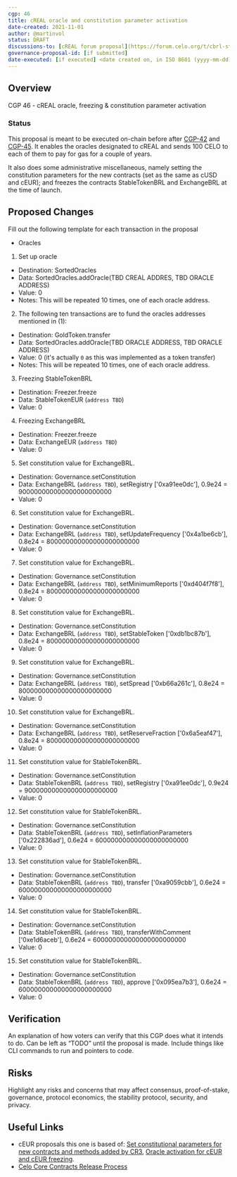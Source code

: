 ```yaml
---
cgp: 46
title: cREAL oracle and constitution parameter activation
date-created: 2021-11-01
author: @martinvol
status: DRAFT
discussions-to: [cREAL forum proposal](https://forum.celo.org/t/cbrl-stable-asset/1281)
governance-proposal-id: [if submitted]
date-executed: [if executed] <date created on, in ISO 8601 (yyyy-mm-dd) format>
---
```

## Overview

CGP 46 - cREAL oracle, freezing & constitution parameter activation


### Status

This proposal is meant to be executed on-chain before after [CGP-42](https://github.com/celo-org/governance/blob/main/CGPs/cgp-0042.md) and [CGP-45](https://github.com/celo-org/governance/blob/main/CGPs/cgp-0045.md). It enables the oracles designated to cREAL and sends 100 CELO to each of them to pay for gas for a couple of years.

It also does some administrative miscellaneous, namely setting the constitution parameters for the new contracts (set as the same as cUSD and cEUR); and freezes the contracts StableTokenBRL and ExchangeBRL at the time of launch.

## Proposed Changes

Fill out the following template for each transaction in the proposal

* Oracles
1. Set up oracle
  - Destination: SortedOracles
  - Data: SortedOracles.addOracle(TBD CREAL ADDRES, TBD ORACLE ADDRESS)
  - Value: 0
  - Notes: This will be repeated 10 times, one of each oracle address.
 2. The following ten transactions are to fund the oracles addresses mentioned in (1):
  - Destination: GoldToken.transfer
  - Data: SortedOracles.addOracle(TBD ORACLE ADDRESS, TBD ORACLE ADDRESS)
  - Value: 0 (it's actually `0` as this was implemented as a token transfer)
  - Notes: This will be repeated 10 times, one of each oracle address.
3. Freezing StableTokenBRL
  - Destination: Freezer.freeze
  - Data: StableTokenEUR (`address TBD`)
  - Value: 0
4. Freezing ExchangeBRL
  - Destination: Freezer.freeze
  - Data: ExchangeEUR (`address TBD`)
  - Value: 0
5. Set constitution value for ExchangeBRL.
  - Destination: Governance.setConstitution
  - Data: ExchangeBRL (`address TBD`), setRegistry ['0xa91ee0dc'], 0.9e24 = 900000000000000000000000
  - Value: 0
6. Set constitution value for ExchangeBRL.
  - Destination: Governance.setConstitution
  - Data: ExchangeBRL (`address TBD`), setUpdateFrequency ['0x4a1be6cb'], 0.8e24 = 800000000000000000000000
  - Value: 0
7. Set constitution value for ExchangeBRL.
  - Destination: Governance.setConstitution
  - Data: ExchangeBRL (`address TBD`), setMinimumReports ['0xd404f7f8'], 0.8e24 = 800000000000000000000000
  - Value: 0
8. Set constitution value for ExchangeBRL.
  - Destination: Governance.setConstitution
  - Data: ExchangeBRL (`address TBD`), setStableToken ['0xdb1bc87b'], 0.8e24 = 800000000000000000000000
  - Value: 0
9. Set constitution value for ExchangeBRL.
  - Destination: Governance.setConstitution
  - Data: ExchangeBRL (`address TBD`), setSpread ['0xb66a261c'], 0.8e24 = 800000000000000000000000
  - Value: 0
10. Set constitution value for ExchangeBRL.
  - Destination: Governance.setConstitution
  - Data: ExchangeBRL (`address TBD`), setReserveFraction ['0x6a5eaf47'], 0.8e24 = 800000000000000000000000
  - Value: 0
11. Set constitution value for StableTokenBRL.
  - Destination: Governance.setConstitution
  - Data: StableTokenBRL (`address TBD`), setRegistry ['0xa91ee0dc'], 0.9e24 = 900000000000000000000000
  - Value: 0
12. Set constitution value for StableTokenBRL.
  - Destination: Governance.setConstitution
  - Data: StableTokenBRL (`address TBD`), setInflationParameters ['0x222836ad'], 0.6e24 = 600000000000000000000000
  - Value: 0
13. Set constitution value for StableTokenBRL.
  - Destination: Governance.setConstitution
  - Data: StableTokenBRL (`address TBD`), transfer ['0xa9059cbb'], 0.6e24 = 600000000000000000000000
  - Value: 0
14. Set constitution value for StableTokenBRL.
  - Destination: Governance.setConstitution
  - Data: StableTokenBRL (`address TBD`), transferWithComment ['0xe1d6aceb'], 0.6e24 = 600000000000000000000000
  - Value: 0
15. Set constitution value for StableTokenBRL.
  - Destination: Governance.setConstitution
  - Data: StableTokenBRL (`address TBD`), approve ['0x095ea7b3'], 0.6e24 = 600000000000000000000000
  - Value: 0


## Verification

An explanation of how voters can verify that this CGP does what it intends to do. Can be left as “TODO” until the proposal is made. Include things like CLI commands to run and pointers to code.

## Risks

Highlight any risks and concerns that may affect consensus, proof-of-stake, governance, protocol economics, the stability protocol, security, and privacy.

## Useful Links

* cEUR proposals this one is based of: [Set constitutional parameters for new contracts and methods added by CR3](https://github.com/celo-org/governance/blob/main/CGPs/cgp-0025.md), [Oracle activation for cEUR and cEUR freezing](https://github.com/celo-org/governance/blob/main/CGPs/cgp-0023.md).
* [Celo Core Contracts Release Process](https://docs.celo.org/celo-codebase/protocol/stability/adding_stable_assets)
